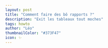```yaml
---
layout: post
title: "Comment faire des bô rapports ?"
description: "Exit les tableaux tout moches"
tags: howto
author: "Léo"
thumbnailColor: "#373F47"
icon: ✨
---
```

